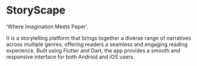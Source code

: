 # StoryScape
‘Where Imagination Meets Paper’. 

It is a storytelling platform that brings together a diverse range of narratives across multiple genres, offering readers a seamless and engaging reading experience. Built using Flutter and Dart, the app provides a smooth and responsive interface for both Android and iOS users.
